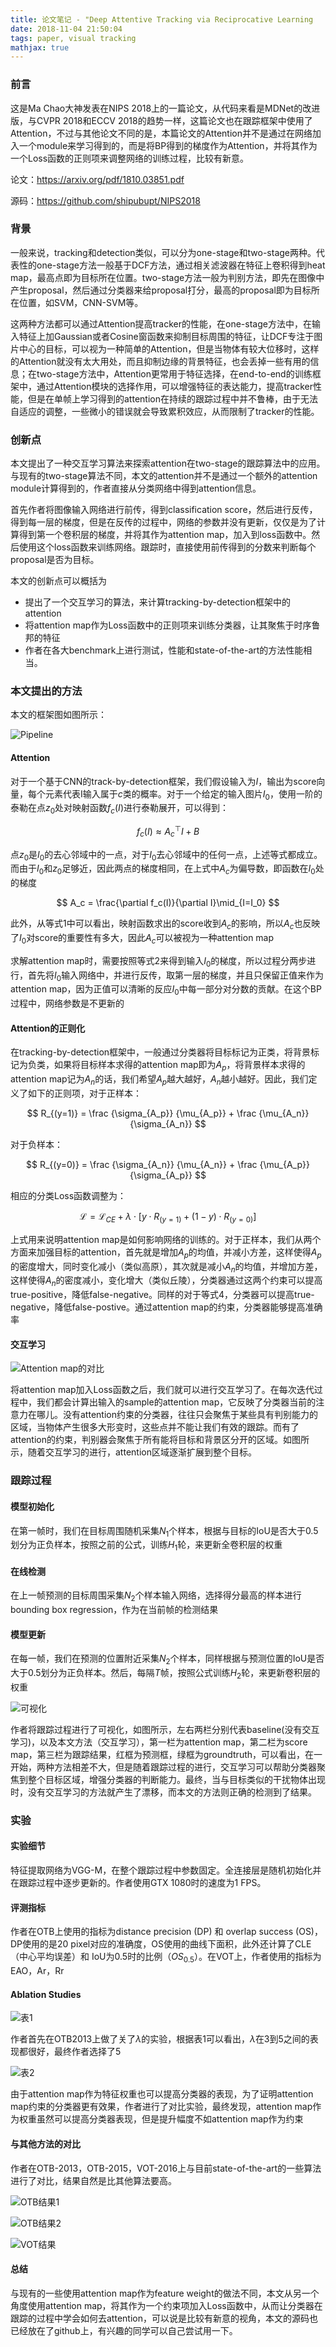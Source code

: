 ```yaml
---
title: 论文笔记 - "Deep Attentive Tracking via Reciprocative Learning
date: 2018-11-04 21:50:04
tags: paper, visual tracking
mathjax: true
---
```


### 前言

这是Ma Chao大神发表在NIPS 2018上的一篇论文，从代码来看是MDNet的改进版，与CVPR 2018和ECCV 2018的趋势一样，这篇论文也在跟踪框架中使用了Attention，不过与其他论文不同的是，本篇论文的Attention并不是通过在网络加入一个module来学习得到的，而是将BP得到的梯度作为Attention，并将其作为一个Loss函数的正则项来调整网络的训练过程，比较有新意。

论文：https://arxiv.org/pdf/1810.03851.pdf

源码：https://github.com/shipubupt/NIPS2018

<!--more-->

### 背景

一般来说，tracking和detection类似，可以分为one-stage和two-stage两种。代表性的one-stage方法一般基于DCF方法，通过相关滤波器在特征上卷积得到heat map，最高点即为目标所在位置。two-stage方法一般为判别方法，即先在图像中产生proposal，然后通过分类器来给proposal打分，最高的proposal即为目标所在位置，如SVM，CNN-SVM等。

这两种方法都可以通过Attention提高tracker的性能，在one-stage方法中，在输入特征上加Gaussian或者Cosine窗函数来抑制目标周围的特征，让DCF专注于图片中心的目标，可以视为一种简单的Attention，但是当物体有较大位移时，这样的Attention就没有太大用处，而且抑制边缘的背景特征，也会丢掉一些有用的信息；在two-stage方法中，Attention更常用于特征选择，在end-to-end的训练框架中，通过Attention模块的选择作用，可以增强特征的表达能力，提高tracker性能，但是在单帧上学习得到的attention在持续的跟踪过程中并不鲁棒，由于无法自适应的调整，一些微小的错误就会导致累积效应，从而限制了tracker的性能。

### 创新点

本文提出了一种交互学习算法来探索attention在two-stage的跟踪算法中的应用。与现有的two-stage算法不同，本文的attention并不是通过一个额外的attention module计算得到的，作者直接从分类网络中得到attention信息。

首先作者将图像输入网络进行前传，得到classification score，然后进行反传，得到每一层的梯度，但是在反传的过程中，网络的参数并没有更新，仅仅是为了计算得到第一个卷积层的梯度，并将其作为attention map，加入到loss函数中。然后使用这个loss函数来训练网络。跟踪时，直接使用前传得到的分数来判断每个proposal是否为目标。

本文的创新点可以概括为

- 提出了一个交互学习的算法，来计算tracking-by-detection框架中的attention
- 将attention map作为Loss函数中的正则项来训练分类器，让其聚焦于时序鲁邦的特征
- 作者在各大benchmark上进行测试，性能和state-of-the-art的方法性能相当。

### 本文提出的方法

本文的框架图如图所示：

![Pipeline](/images/DAT/Pipeline.png)

#### Attention

对于一个基于CNN的track-by-detection框架，我们假设输入为$I$，输出为score向量，每个元素代表I输入属于$c$类的概率。对于一个给定的输入图片$I_0$，使用一阶的泰勒在点$z_0$处对映射函数$f_c(I)$进行泰勒展开，可以得到：

$$
f_c(I) \approx A_{c}^{\top} I + B
$$

点$z_0$是$I_0$的去心邻域中的一点，对于$I_0$去心邻域中的任何一点，上述等式都成立。而由于$I_0$和$z_0$足够近，因此两点的梯度相同，在上式中$A_c$为偏导数，即函数在$I_0$处的梯度

$$
A_c = \frac{\partial f_c(I)}{\partial I}\mid_{I=I_0}
$$

此外，从等式1中可以看出，映射函数求出的score收到$A_c$的影响，所以$A_c$也反映了$I_0$对score的重要性有多大，因此$A_c$可以被视为一种attention map

求解attention map时，需要按照等式2来得到输入$I_0$的梯度，所以过程分两步进行，首先将$I_0$输入网络中，并进行反传，取第一层的梯度，并且只保留正值来作为attention map，因为正值可以清晰的反应$I_0$中每一部分对分数的贡献。在这个BP过程中，网络参数是不更新的

#### Attention的正则化

在tracking-by-detection框架中，一般通过分类器将目标标记为正类，将背景标记为负类，如果将目标样本求得的attention map即为$A_p$，将背景样本求得的attention map记为$A_n$的话，我们希望$A_p$越大越好，$A_n$越小越好。因此，我们定义了如下的正则项，对于正样本：

$$
R_{(y=1)} = \frac {\sigma_{A_p}} {\mu_{A_p}} + \frac {\mu_{A_n}} {\sigma_{A_n}}
$$

对于负样本：

$$
R_{(y=0)} = \frac {\sigma_{A_n}} {\mu_{A_n}} + \frac {\mu_{A_p}} {\sigma_{A_p}}
$$

相应的分类Loss函数调整为：

$$
\mathcal{L} = \mathcal{L}_{CE} + \lambda \cdot \left [ y \cdot R_{(y=1)} + (1 - y) \cdot R_{(y=0)} \right ]
$$

上式用来说明attention map是如何影响网络的训练的。对于正样本，我们从两个方面来加强目标的attention，首先就是增加$A_p$的均值，并减小方差，这样使得$A_p$的密度增大，同时变化减小（类似高原），其次就是减小$A_n$的均值，并增加方差，这样使得$A_n$的密度减小，变化增大（类似丘陵），分类器通过这两个约束可以提高true-positive，降低false-negative。同样的对于等式4，分类器可以提高true-negative，降低false-postive。通过attention map的约束，分类器能够提高准确率

#### 交互学习

![Attention map的对比](/images/DAT/reciprocative_learning.png)

将attention map加入Loss函数之后，我们就可以进行交互学习了。在每次迭代过程中，我们都会计算出输入的sample的attention map，它反映了分类器当前的注意力在哪儿。没有attention约束的分类器，往往只会聚焦于某些具有判别能力的区域，当物体产生很多大形变时，这些点并不能让我们有效的跟踪。而有了attention的约束，判别器会聚焦于所有能将目标和背景区分开的区域。如图所示，随着交互学习的进行，attention区域逐渐扩展到整个目标。

### 跟踪过程

#### 模型初始化

在第一帧时，我们在目标周围随机采集$N_1$个样本，根据与目标的IoU是否大于0.5划分为正负样本，按照之前的公式，训练$H_1$轮，来更新全卷积层的权重

#### 在线检测

在上一帧预测的目标周围采集$N_2$个样本输入网络，选择得分最高的样本进行bounding box regression，作为在当前帧的检测结果

#### 模型更新

 在每一帧，我们在预测的位置附近采集$N_2$个样本，同样根据与预测位置的IoU是否大于0.5划分为正负样本。然后，每隔$T$帧，按照公式训练$H_2$轮，来更新卷积层的权重

 ![可视化](/images/DAT/contrast.png)

作者将跟踪过程进行了可视化，如图所示，左右两栏分别代表baseline(没有交互学习)，以及本文方法（交互学习），第一栏为attention map，第二栏为score map，第三栏为跟踪结果，红框为预测框，绿框为groundtruth，可以看出，在一开始，两种方法相差不大，但是随着跟踪过程的进行，交互学习可以帮助分类器聚焦到整个目标区域，增强分类器的判断能力。最终，当与目标类似的干扰物体出现时，没有交互学习的方法就产生了漂移，而本文的方法则正确的检测到了结果。


### 实验

#### 实验细节

特征提取网络为VGG-M，在整个跟踪过程中参数固定。全连接层是随机初始化并在跟踪过程中逐步更新的。作者使用GTX 1080时的速度为1 FPS。

#### 评测指标

作者在OTB上使用的指标为distance precision (DP) 和 overlap success (OS)，DP使用的是20 pixel对应的准确度，OS使用的曲线下面积，此外还计算了CLE（中心平均误差）和 IoU为0.5时的比例（$OS_{0.5}$）。在VOT上，作者使用的指标为EAO，Ar，Rr

#### Ablation Studies

![表1](/images/DAT/table1.png)

作者首先在OTB2013上做了关了$\lambda$的实验，根据表1可以看出，$\lambda$在3到5之间的表现都很好，最终作者选择了5

![表2](/images/DAT/table2.png)

由于attention map作为特征权重也可以提高分类器的表现，为了证明attention map约束的分类器更有效果，作者进行了对比实验，最终发现，attention map作为权重虽然可以提高分类器表现，但是提升幅度不如attention map作为约束

#### 与其他方法的对比

作者在OTB-2013，OTB-2015，VOT-2016上与目前state-of-the-art的一些算法进行了对比，结果自然是比其他算法要高。

![OTB结果1](/images/DAT/table3.png)

![OTB结果2](/images/DAT/OTB.png)

![VOT结果](/images/DAT/VOT.png)

#### 总结

与现有的一些使用attention map作为feature weight的做法不同，本文从另一个角度使用attention map，将其作为一个约束项加入Loss函数中，从而让分类器在跟踪的过程中学会如何去attention，可以说是比较有新意的视角，本文的源码也已经放在了github上，有兴趣的同学可以自己尝试用一下。
